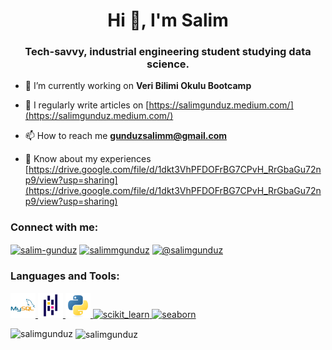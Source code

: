 <h1 align="center">Hi 👋, I'm Salim</h1>
<h3 align="center">Tech-savvy, industrial engineering student studying data science.</h3>

- 🔭 I’m currently working on **Veri Bilimi Okulu Bootcamp**

- 📝 I regularly write articles on [https://salimgunduz.medium.com/](https://salimgunduz.medium.com/)

- 📫 How to reach me **gunduzsalimm@gmail.com**

- 📄 Know about my experiences [https://drive.google.com/file/d/1dkt3VhPFDOFrBG7CPvH_RrGbaGu72np9/view?usp=sharing](https://drive.google.com/file/d/1dkt3VhPFDOFrBG7CPvH_RrGbaGu72np9/view?usp=sharing)

<h3 align="left">Connect with me:</h3>
<p align="left">
<a href="https://linkedin.com/in/salim-gunduz" target="blank"><img align="center" src="https://raw.githubusercontent.com/rahuldkjain/github-profile-readme-generator/master/src/images/icons/Social/linked-in-alt.svg" alt="salim-gunduz" height="30" width="40" /></a>
<a href="https://instagram.com/salimmgunduz" target="blank"><img align="center" src="https://raw.githubusercontent.com/rahuldkjain/github-profile-readme-generator/master/src/images/icons/Social/instagram.svg" alt="salimmgunduz" height="30" width="40" /></a>
<a href="https://medium.com/@salimgunduz" target="blank"><img align="center" src="https://raw.githubusercontent.com/rahuldkjain/github-profile-readme-generator/master/src/images/icons/Social/medium.svg" alt="@salimgunduz" height="30" width="40" /></a>
</p>

<h3 align="left">Languages and Tools:</h3>
<p align="left"> <a href="https://www.mysql.com/" target="_blank" rel="noreferrer"> <img src="https://raw.githubusercontent.com/devicons/devicon/master/icons/mysql/mysql-original-wordmark.svg" alt="mysql" width="40" height="40"/> </a> <a href="https://pandas.pydata.org/" target="_blank" rel="noreferrer"> <img src="https://raw.githubusercontent.com/devicons/devicon/2ae2a900d2f041da66e950e4d48052658d850630/icons/pandas/pandas-original.svg" alt="pandas" width="40" height="40"/> </a> <a href="https://www.python.org" target="_blank" rel="noreferrer"> <img src="https://raw.githubusercontent.com/devicons/devicon/master/icons/python/python-original.svg" alt="python" width="40" height="40"/> </a> <a href="https://scikit-learn.org/" target="_blank" rel="noreferrer"> <img src="https://upload.wikimedia.org/wikipedia/commons/0/05/Scikit_learn_logo_small.svg" alt="scikit_learn" width="40" height="40"/> </a> <a href="https://seaborn.pydata.org/" target="_blank" rel="noreferrer"> <img src="https://seaborn.pydata.org/_images/logo-mark-lightbg.svg" alt="seaborn" width="40" height="40"/> </a> </p>

<p><img align="left" src="https://github-readme-stats.vercel.app/api/top-langs?username=salimgunduz&show_icons=true&locale=en&layout=compact" alt="salimgunduz" /></p>

<p>&nbsp;<img align="center" src="https://github-readme-stats.vercel.app/api?username=salimgunduz&show_icons=true&locale=en" alt="salimgunduz" /></p>
